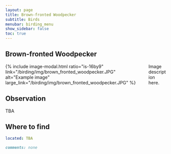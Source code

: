 ```yaml
---
layout: page
title: Brown-fronted Woodpecker
subtitle: Birds
menubar: birding_menu
show_sidebar: false
toc: true
---
```


## Brown-fronted Woodpecker

<div class="columns">
<div class="column is-6">
{% include image-modal.html ratio="is-16by9" link="/birding/img/brown_fronted_woodpecker.JPG" alt="Example image" large_link="/birding/img/brown_fronted_woodpecker.JPG" %}
</div>
<div class="column is-6">
Image description here.
</div>
</div>

## Observation
TBA

## Where to find
```yaml
located: TBA
```

```markdown
comments: none
```

